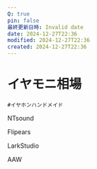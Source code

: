 ```yaml
---
Q: true
pin: false
最終更新日時: Invalid date
date: 2024-12-27T22:36
modified: 2024-12-27T22:36
created: 2024-12-27T22:36
---
```

# イヤモニ相場

`#イヤホンハンドメイド`

NTsound

Flipears

LarkStudio

AAW